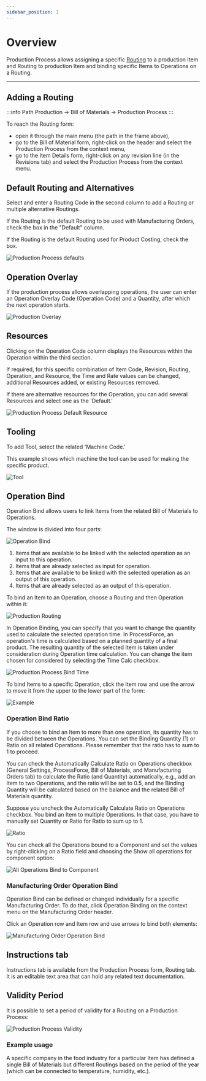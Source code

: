 ```yaml
---
sidebar_position: 1
---
```


# Overview

Production Process allows assigning a specific [Routing](../../routings/overview.md) to a production Item and Routing to production Item and binding specific Items to Operations on a Routing.

---

## Adding a Routing

:::info Path
    Production → Bill of Materials → Production Process
:::

To reach the Routing form:

- open it through the main menu (the path in the frame above),
- go to the Bill of Material form, right-click on the header and select the Production Process from the context menu,
- go to the Item Details form, right-click on any revision line (in the Revisions tab) and select the Production Process from the context menu.

## Default Routing and Alternatives

Select and enter a Routing Code in the second column to add a Routing or multiple alternative Routings.

If the Routing is the default Routing to be used with Manufacturing Orders, check the box in the "Default" column.

If the Routing is the default Routing used for Product Costing, check the box.

![Production Process defaults](./media/overview/production-process-defaults.webp)

## Operation Overlay

If the production process allows overlapping operations, the user can enter an Operation Overlay Code (Operation Code) and a Quantity, after which the next operation starts.

![Production Overlay](./media/overview/production-process-overlay-operation.webp)

## Resources

Clicking on the Operation Code column displays the Resources within the Operation within the third section.

If required, for this specific combination of Item Code, Revision, Routing, Operation, and Resource, the Time and Rate values can be changed, additional Resources added, or existing Resources removed.

If there are alternative resources for the Operation, you can add several Resources and select one as the 'Default.'

![Production Process Default Resource](./media/overview/production-process-default-resource.webp)

## Tooling

To add Tool, select the related 'Machine Code.'

This example shows which machine the tool can be used for making the specific product.

![Tool](./media/overview/production-process-tool.webp)

## Operation Bind

Operation Bind allows users to link Items from the related Bill of Materials to Operations.

The window is divided into four parts:

![Operation Bind](./media/overview/production-process-operation-bind.webp)

1. Items that are available to be linked with the selected operation as an input to this operation.
2. Items that are already selected as input for operation.
3. Items that are available to be linked with the selected operation as an output of this operation.
4. Items that are already selected as an output of this operation.

To bind an Item to an Operation, choose a Routing and then Operation within it:

![Production Routing](./media/overview/production-process-bind-routing.webp)

In Operation Binding, you can specify that you want to change the quantity used to calculate the selected operation time. In ProcessForce, an operation's time is calculated based on a planned quantity of a final product. The resulting quantity of the selected Item is taken under consideration during Operation time calculation. You can change the item chosen for considered by selecting the Time Calc checkbox.

![Production Process Bind Time](./media/overview/production-process-bind-time.webp)

To bind Items to a specific Operation, click the Item row and use the arrow to move it from the upper to the lower part of the form:

![Example](./media/overview/production-process-bind-example.webp)

### Operation Bind Ratio

If you choose to bind an Item to more than one operation, its quantity has to be divided between the Operations. You can set the Binding Quantity (1) or Ratio on all related Operations. Please remember that the ratio has to sum to 1 to proceed.

You can check the Automatically Calculate Ratio on Operations checkbox (General Settings, ProcessForce, Bill of Materials, and Manufacturing Orders tab) to calculate the Ratio (and Quantity) automatically, e.g., add an Item to two Operations, and the ratio will be set to 0.5, and the Binding Quantity will be calculated based on the balance and the related Bill of Materials quantity.

Suppose you uncheck the Automatically Calculate Ratio on Operations checkbox. You bind an Item to multiple Operations. In that case, you have to manually set Quantity or Ratio for Ratio to sum up to 1.

![Ratio](./media/overview/production-process-ratio.webp)

You can check all the Operations bound to a Component and set the values by right-clicking on a Ratio field and choosing the Show all operations for component option:

![All Operations Bind to Component](./media/overview/all-operations-bind-to-component.webp)

### Manufacturing Order Operation Bind

Operation Bind can be defined or changed individually for a specific Manufacturing Order. To do that, click Operation Binding on the context menu on the Manufacturing Order header.

Click an Operation row and Item row and use arrows to bind both elements:

![Manufacturing Order Operation Bind](./media/overview/operation-bind-from-manufacturing-order.webp)

## Instructions tab

Instructions tab is available from the Production Process form, Routing tab. It is an editable text area that can hold any related text documentation.

## Validity Period

It is possible to set a period of validity for a Routing on a Production Process:

![Production Process Validity](./media/overview/production-process-validity.webp)

### Example usage

A specific company in the food industry for a particular Item has defined a single Bill of Materials but different Routings based on the period of the year (which can be connected to temperature, humidity, etc.).
